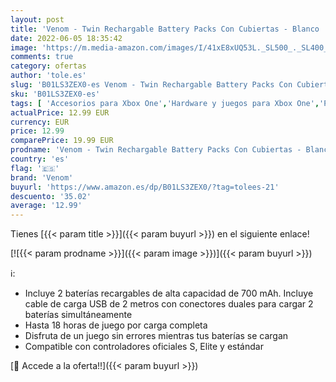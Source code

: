 ```yaml
---
layout: post
title: 'Venom - Twin Rechargable Battery Packs Con Cubiertas - Blanco  Xbox One '
date: 2022-06-05 18:35:42
image: 'https://m.media-amazon.com/images/I/41xE8xUQ53L._SL500_._SL400_.jpg'
comments: true
category: ofertas
author: 'tole.es'
slug: 'B01LS3ZEX0-es Venom - Twin Rechargable Battery Packs Con Cubiertas -...'
sku: 'B01LS3ZEX0-es'
tags: [ 'Accesorios para Xbox One','Hardware y juegos para Xbox One','Packs de accesorios para Xbox One','Videojuegos','venom','xbox','🇪🇸', ]
actualPrice: 12.99 EUR
currency: EUR
price: 12.99
comparePrice: 19.99 EUR
prodname: 'Venom - Twin Rechargable Battery Packs Con Cubiertas - Blanco  Xbox One '
country: 'es'
flag: '🇪🇸'
brand: 'Venom'
buyurl: 'https://www.amazon.es/dp/B01LS3ZEX0/?tag=tolees-21'
descuento: '35.02'
average: '12.99'
---
```


Tienes [{{< param title >}}]({{< param buyurl >}}) en el siguiente enlace!

[![{{< param prodname >}}]({{< param image >}})]({{< param buyurl >}})

ℹ️:

- Incluye 2 baterías recargables de alta capacidad de 700 mAh. Incluye cable de carga USB de 2 metros con conectores duales para cargar 2 baterías simultáneamente
- Hasta 18 horas de juego por carga completa
- Disfruta de un juego sin errores mientras tus baterías se cargan
- Compatible con controladores oficiales S, Elite y estándar

[🛒 Accede a la oferta!!]({{< param buyurl >}})
